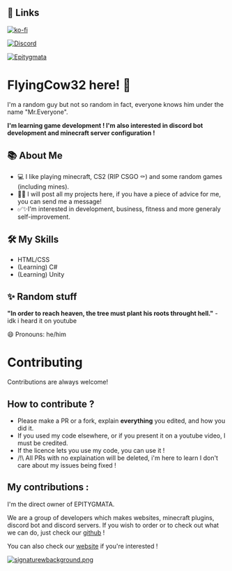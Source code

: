 
## 🔗 Links
[![ko-fi](https://ko-fi.com/img/githubbutton_sm.svg)](https://ko-fi.com/V7V0148C5L)





[![Discord](https://img.shields.io/badge/Discord-Online-green?logo=%235865F2
)](https://discord.gg/nKmrsHdQ4v)

[![Epitygmata](https://img.shields.io/badge/Website-EPITYGMATA-blue
)](https://www.epitygmata.fr)


# FlyingCow32 here! 💪
I'm a random guy but not so random in fact, everyone knows him under the name "Mr.Everyone". 

**I'm learning game development ! I'm also interested in discord bot development and minecraft server configuration !**






## 📚 About Me
* 💻 I like playing minecraft, CS2 (RIP CSGO ⚰) and some random games (including mines). 
* 🤷‍♂️ I will post all my projects here, if you have a piece of advice for me, you can send me a message!
* ✅✨I'm interested in development, business, fitness and more generaly self-improvement.


## 🛠 My Skills
- HTML/CSS 
- (Learning) C# 
- (Learning) Unity




## ✨ Random stuff
**"In order to reach heaven, the tree must plant his roots throught hell."** - idk i heard it on youtube 

😄 Pronouns: he/him


# Contributing

Contributions are always welcome!

## How to contribute ? 

* Please make a PR or a fork, explain **everything** you edited, and how you did it. 
* If you used my code elsewhere, or if you present it on a youtube video, I must be credited. 
* If the licence lets you use my code, you can use it ! 
* /!\ All PRs with no explaination will be deleted, i'm here to learn I don't care about my issues being fixed ! 

## My contributions : 
I'm the direct owner of EPITYGMATA. 

We are a group of developers which makes websites, minecraft plugins, discord bot and discord servers. If you wish to order or to check out what we can do, just check our 
[github](https://github.com/Epitygmata) !

You can also check our [website](https://www.epitygmata.fr) if you're interested ! 


[![signaturewbackground.png](https://i.postimg.cc/sgj945Lk/signaturewbackground.png)](https://postimg.cc/ZCQdTv4H)


